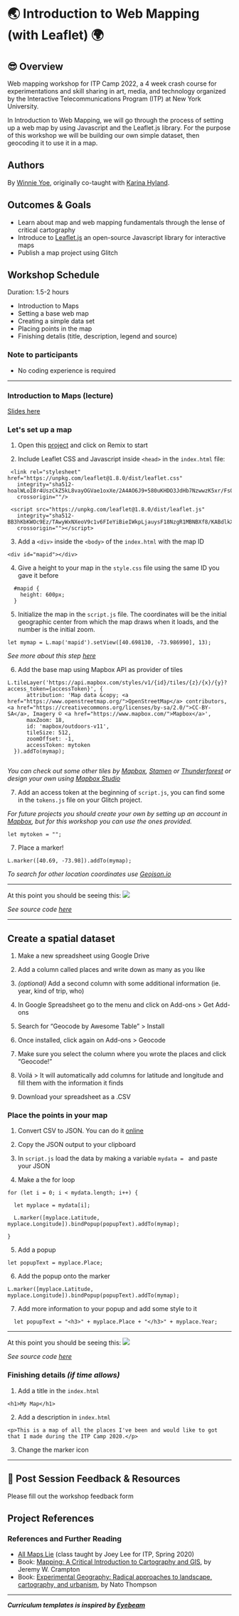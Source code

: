 # 🌏 Introduction to Web Mapping (with Leaflet) 🌍

## 😎 Overview

Web mapping workshop for ITP Camp 2022, a 4 week crash course for experimentations and skill sharing in art, media, and technology organized by the Interactive Telecommunications Program (ITP) at New York University.

In Introduction to Web Mapping, we will go through the process of setting up a web map by using Javascript and the Leaflet.js library. For the purpose of this workshop we will be building our own simple dataset, then geocoding it to use it in a map.

## Authors

By [Winnie Yoe](https://winnieyoe.com), originally co-taught with [Karina Hyland](https://karinahy.com/).

## Outcomes & Goals

- Learn about map and web mapping fundamentals through the lense of critical cartography
- Introduce to [Leaflet.js](https://leafletjs.com/) an open-source Javascript library for interactive maps
- Publish a map project using Glitch

## Workshop Schedule

Duration: 1.5-2 hours

- Introduction to Maps
- Setting a base web map
- Creating a simple data set
- Placing points in the map
- Finishing detalis (title, description, legend and source)

### Note to participants

- No coding experience is required

---

### Introduction to Maps (lecture)

[Slides here](https://docs.google.com/presentation/d/1ctqa3VbbNSVdYnmwMi-aO4nachXR_TYhgYFJeqThcCo/edit?usp=sharing)

### Let's set up a map

1. Open this [project](https://glitch.com/edit/#!/itp-camp-2022-map) and click on Remix to start

2. Include Leaflet CSS and Javascript inside `<head>` in the `index.html` file:

```
 <link rel="stylesheet" href="https://unpkg.com/leaflet@1.8.0/dist/leaflet.css"
   integrity="sha512-hoalWLoI8r4UszCkZ5kL8vayOGVae1oxXe/2A4AO6J9+580uKHDO3JdHb7NzwwzK5xr/Fs0W40kiNHxM9vyTtQ=="
   crossorigin=""/>
```   
```
 <script src="https://unpkg.com/leaflet@1.8.0/dist/leaflet.js"
   integrity="sha512-BB3hKbKWOc9Ez/TAwyWxNXeoV9c1v6FIeYiBieIWkpLjauysF18NzgR1MBNBXf8/KABdlkX68nAhlwcDFLGPCQ=="
   crossorigin=""></script>
```

3. Add a `<div>` inside the `<body>` of the `index.html` with the map ID

```
<div id="mapid"></div>
```

4. Give a height to your map in the `style.css` file using the same ID you gave it before

```
  #mapid {
    height: 600px;
  }
```

5.  Initialize the map in the `script.js` file. The coordinates will be the initial geographic center from which the map draws when it loads, and the number is the initial zoom.

```
let mymap = L.map('mapid').setView([40.698130, -73.986990], 13);

```
_See more about this step [here](https://leafletjs.com/reference-1.6.0.html#map-factory)_

6. Add the base map using Mapbox API as provider of tiles

```
L.tileLayer('https://api.mapbox.com/styles/v1/{id}/tiles/{z}/{x}/{y}?access_token={accessToken}', {
      attribution: 'Map data &copy; <a href="https://www.openstreetmap.org/">OpenStreetMap</a> contributors, <a href="https://creativecommons.org/licenses/by-sa/2.0/">CC-BY-SA</a>, Imagery © <a href="https://www.mapbox.com/">Mapbox</a>',
      maxZoom: 18,
      id: 'mapbox/outdoors-v11',
      tileSize: 512,
      zoomOffset: -1,
      accessToken: mytoken
  }).addTo(mymap);
  
```

_You can check out some other tiles by [Mapbox](https://docs.mapbox.com/api/maps/#styles), [Stamen](http://maps.stamen.com/#toner/12/37.7706/-122.3782) or [Thunderforest](https://www.thunderforest.com/maps/)
or design your own using [Mapbox Studio](https://www.mapbox.com/gallery/)_

7. Add an access token at the beginning of `script.js`, you can find some in the `tokens.js` file on your Glitch project. 

_For future projects you should create your own by setting up an account in [Mapbox](https://account.mapbox.com/access-tokens/), but 
for this workshop you can use the ones provided._

```
let mytoken = "";
```

7. Place a marker!

```
L.marker([40.69, -73.98]).addTo(mymap);
```

_To search for other location coordinates use [Geojson.io](http://geojson.io/#map=22/40.94671/-4.11987)_

----

At this point you should be seeing this:
<img src="https://cdn.glitch.com/5539b0ad-3e0e-488a-9ec0-ba7494efbc57%2Fitp-map-1c.png?v=1591818097929">

_See source code [here](https://glitch.com/edit/#!/itp-map-1-b)_

----

## Create a spatial dataset

1. Make a new spreadsheet using Google Drive

2. Add a column called places and write down as many as you like

3. _(optional)_ Add a second column with some additional information (ie. year, kind of trip, who) 

4. In Google Spreadsheet go to the menu and click on Add-ons > Get Add-ons

5. Search for “Geocode by Awesome Table” > Install

6. Once installed, click again on Add-ons > Geocode

7. Make sure you select the column where you wrote the places and click “Geocode!”

8. Voilá > It will automatically add columns for latitude and longitude and fill them with the information it finds

9. Download your spreadsheet as a .CSV

### Place the points in your map

1. Convert CSV to JSON. You can do it [online](https://csvjson.com/csv2json)

2. Copy the JSON output to your clipboard

3. In `script.js` load the data by making a variable `mydata = ` and paste your JSON

4. Make a the for loop 

```
for (let i = 0; i < mydata.length; i++) {
  
  let myplace = mydata[i];
  
  L.marker([myplace.Latitude, myplace.Longitude]).bindPopup(popupText).addTo(mymap);
  
}
```

5. Add a popup

```
let popupText = myplace.Place;
```

6. Add the popup onto the marker
```
L.marker([myplace.Latitude, myplace.Longitude]).bindPopup(popupText).addTo(mymap);

```

7. Add more information to your popup and add some style to it
```
  let popupText = "<h3>" + myplace.Place + "</h3>" + myplace.Year;
```

---

At this point you should be seeing this:
<img src="https://cdn.glitch.com/5539b0ad-3e0e-488a-9ec0-ba7494efbc57%2Fitp-map-1b.png?v=1591818093084">

_See source code [here](https://glitch.com/edit/#!/itp-map-1-c)_


### Finishing details _(if time allows)_

1. Add a title in the `index.html`

```
<h1>My Map</h1>
```

2. Add a description in `index.html`

```
<p>This is a map of all the places I've been and would like to got that I made during the ITP Camp 2020.</p>
```

3. Change the marker icon

---

## 🎉 Post Session Feedback & Resources

Please fill out the workshop feedback form

## Project References

### References and Further Reading

- [All Maps Lie](https://all-maps-lie-2020.netlify.app/#/) (class taught by Joey Lee for ITP, Spring 2020)
- Book: [Mapping: A Critical Introduction to Cartography and GIS](https://www.wiley.com/en-us/Mapping%3A+A+Critical+Introduction+to+Cartography+and+GIS-p-9781405121729), by Jeremy W. Crampton
- Book: [Experimental Geography: Radical approaches to landscape, cartography, and urbanism](https://www.mhpbooks.com/books/experimental-geography/), by Nato Thompson


---

**_Curriculum templates is inspired by [Eyebeam](https://github.com/eyebeam/curriculum/blob/master/TEMPLATE.md)_**
